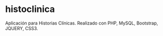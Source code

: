# histoclinica
Aplicación para Historias Clínicas.
Realizado con PHP, MySQL, Bootstrap, JQUERY, CSS3.

